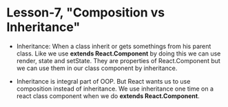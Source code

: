 # Lesson-7, "Composition vs Inheritance"

- Inheritance: When a class inherit or gets somethings from his parent class. Like we use **extends React.Component** by doing this we can use render, state and setState. They are properties of React.Component but we can use them in our class component by inheritance.

- Inheritance is integral part of OOP. But React wants us to use composition instead of inheritance. We use inheritance one time on a react class component when we do **extends React.Component**.
